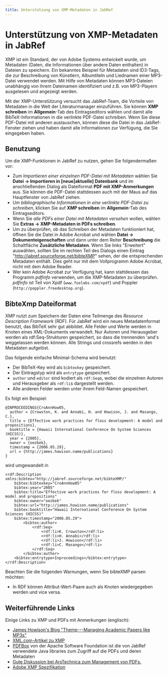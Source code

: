 ```yaml
---
title: Unterstützung von XMP-Metadaten in JabRef
---
```


# Unterstützung von XMP-Metadaten in JabRef

XMP ist ein Standard, der von Adobe Systems entwickelt wurde, um Metadaten (Daten, die Informationen über andere Daten enthalten) in Dateien zu speichern. Ein bekanntes Beispiel für Metadaten sind ID3-Tags, die zur Beschreibung von Künstlern, Albumtiteln und Liednamen einer MP3-Datei verwendet werden. Mit Hilfe von Metadaten können MP3-Dateien unabhängig von ihrem Dateinamen identifiziert und z.B. von MP3-Playern ausgelesen und angezeigt werden.

Mit der XMP-Unterstützung versucht das JabRef-Team, die Vorteile von Metadaten in die Welt der Literaturmanager einzuführen. Sie können **XMP schreiben** im **Allgemein**-Tab des Eintragseditors wählen und damit alle BibTeX-Informationen in die verlinkte PDF-Datei schreiben. Wenn Sie diese PDF-Datei mit anderen austauschen, können diese die Datei in das JabRef-Fenster ziehen und haben damit alle Informationen zur Verfügung, die Sie eingegeben haben.

## Benutzung

Um die XMP-Funktionen in JabRef zu nutzen, gehen Sie folgendermaßen vor:

-   Zum *Importieren einer einzelnen PDF-Datei mit Metadaten* wählen Sie **Datei -&gt; Importieren in \[neue|aktuelle\] Datenbank** und im anschließenden Dialog als Dateiformat **PDF mit XMP-Anmerkungen** aus. Sie können die PDF-Datei stattdessen auch mit der Maus auf das Hauptfenster von JabRef ziehen.
-   Um *bibliographische Informationen in eine verlinkte PDF-Datei zu schreiben*, klicken Sie auf **XMP schreiben** im **Allgemein**-Tab des Eintragseditors.
-   Wenn Sie *alle PDFs einer Datei mit Metadaten versehen* wollen, wählen Sie **Extras -&gt; XMP-Metadaten in PDFs schreiben**.
-   Um zu überprüfen, ob das Schreiben der Metadaten funktioniert hat, öffnen Sie die Datei in Adobe Acrobat und wählen **Datei -&gt; Dokumenteigenschaften** und dann unter dem Reiter **Beschreibung** die Schaltfläche **Zusätzliche Metadaten**. Wenn Sie links "Erweitert" auswählen, sollten Sie im rechten Teil des Dialogs einen Eintrag "http://jabref.sourceforge.net/bibteXMP" sehen, der die entsprechenden Metadaten enthält. Dies geht nur mit dem Vollprogramm Adobe Acrobat, nicht mit dem Adobe Reader.
-   Wer kein Adobe Acrobat zur Verfügung hat, kann stattdessen das Programm *pdfinfo* verwenden, um die XMP-Metadaten zu überprüfen. *pdfinfo* ist Teil von Xpdf (`www.foolabs.com/xpdf`) und Poppler (`http://poppler.freedesktop.org`).

## BibteXmp Dateiformat

XMP nutzt zum Speichern der Daten eine Teilmenge des *Resource Description Framework* (RDF). Für JabRef wird ein neues Metadatenformat benutzt, das BibTeX sehr gut abbildet. Alle Felder und Werte werden in Knoten eines XML-Dokuments verwandelt. Nur Autoren und Herausgeber werden als rdf:Seq-Strukturen gespeichert, so dass die trennenden 'and's weggelassen werden können. Alle Strings und crossrefs werden in den Metadaten aufgelöst.

Das folgende einfache Minimal-Schema wird benutzt:

-   Der BibTeX-Key wird als `bibtexkey` gespeichert.
-   Der Eintragstyp wird als `entrytype` gespeichert.
-   `author` und `editor` sind kodiert als `rdf:Seq`s, wobei die einzelnen Autoren und Herausgeber als `rdf:li`s dargestellt werden.
-   Alle anderen Felder werden unter ihrem Feld-Namen gespeichert.

Es folgt ein Beispiel:

    @INPROCEEDINGS{CroAnnHow05,
      author = {Crowston, K. and Annabi, H. and Howison, J. and Masango, C.},
      title = {Effective work practices for floss development: A model and propositions},
      booktitle = {Hawaii International Conference On System Sciences (HICSS)},
      year = {2005},
      owner = {oezbek},
      timestamp = {2006.05.29},
      url = {http://james.howison.name/publications}
    }

wird umgewandelt in

    <rdf:Description xmlns:bibtex="http://jabref.sourceforge.net/bibteXMP/"
        bibtex:bibtexkey="CroAnnHow05"
        bibtex:year="2005"
        bibtex:title="Effective work practices for floss development: A model and propositions"
        bibtex:owner="oezbek"
        bibtex:url="http://james.howison.name/publications"
        bibtex:booktitle="Hawaii International Conference On System Sciences (HICSS)"
        bibtex:timestamp="2006.05.29">
            <bibtex:author>
                <rdf:Seq>
                    <rdf:li>K. Crowston</rdf:li>
                    <rdf:li>H. Annabi</rdf:li>
                    <rdf:li>J. Howison</rdf:li>
                    <rdf:li>C. Masango</rdf:li>
                </rdf:Seq>
            </bibtex:author>
        <bibtex:entrytype>Inproceedings</bibtex:entrytype>
    </rdf:Description>

Beachten Sie die folgenden Warnungen, wenn Sie bibteXMP parsen möchten:

-   In RDF können Attribut-Wert-Paare auch als Knoten wiedergegeben werden und vice versa.

## Weiterführende Links

Einige Links zu XMP und PDFs mit Anmerkungen (englisch):

-   [James Howison's Blog "Themp---Managing Academic Papers like MP3s"](http://freelancepropaganda.com/themp/)
-   [XML.com-Artikel zu XMP](http://www.xml.com/pub/a/2004/09/22/xmp)
-   [PDFBox](http://pdfbox.apache.org/) von der Apache Software Foundation ist die von JabRef verwendete Java libraries zum Zugriff auf die PDFs und deren Metadaten
-   [Gute Diskussion bei ArsTechnica zum Management von PDFs.](http://arstechnica.com/civis/viewtopic.php?f=19&t=408429)
-   [Adobe XMP Spezifikation](http://www.adobe.com/content/dam/Adobe/en/devnet/xmp/pdfs/XMPSpecificationPart1.pdf)


